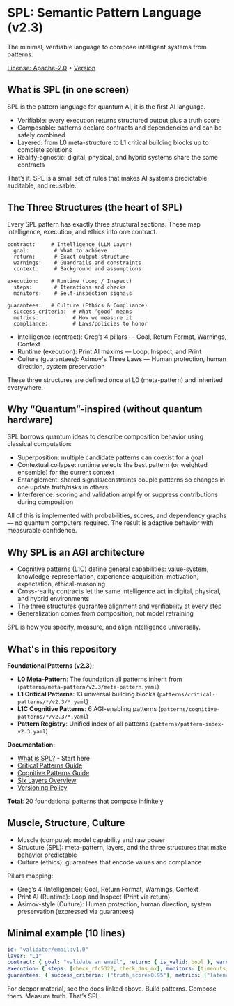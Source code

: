 # SPL: Semantic Pattern Language (v2.3)

The minimal, verifiable language to compose intelligent systems from patterns.

[License: Apache-2.0](LICENSE) • [Version](VERSION)

## What is SPL (in one screen)

SPL is the pattern language for quantum AI, it is the first AI language.

- Verifiable: every execution returns structured output plus a truth score
- Composable: patterns declare contracts and dependencies and can be safely combined
- Layered: from L0 meta-structure to L1 critical building blocks up to complete solutions
- Reality-agnostic: digital, physical, and hybrid systems share the same contracts

That’s it. SPL is a small set of rules that makes AI systems predictable, auditable, and reusable.

## The Three Structures (the heart of SPL)

Every SPL pattern has exactly three structural sections. These map intelligence, execution, and ethics into one contract.

```
contract:     # Intelligence (LLM Layer)
  goal:        # What to achieve
  return:      # Exact output structure
  warnings:    # Guardrails and constraints
  context:     # Background and assumptions

execution:    # Runtime (Loop / Inspect)
  steps:       # Iterations and checks
  monitors:    # Self-inspection signals

guarantees:   # Culture (Ethics & Compliance)
  success_criteria:  # What ‘good’ means
  metrics:           # How we measure it
  compliance:        # Laws/policies to honor
```

- Intelligence (contract): Greg’s 4 pillars — Goal, Return Format, Warnings, Context
- Runtime (execution): Print AI maxims — Loop, Inspect, and Print
- Culture (guarantees): Asimov's Three Laws — Human protection, human direction, system preservation

These three structures are defined once at L0 (meta-pattern) and inherited everywhere.

## Why “Quantum”-inspired (without quantum hardware)

SPL borrows quantum ideas to describe composition behavior using classical computation:

- Superposition: multiple candidate patterns can coexist for a goal
- Contextual collapse: runtime selects the best pattern (or weighted ensemble) for the current context
- Entanglement: shared signals/constraints couple patterns so changes in one update truth/risks in others
- Interference: scoring and validation amplify or suppress contributions during composition

All of this is implemented with probabilities, scores, and dependency graphs — no quantum computers required. The result is adaptive behavior with measurable confidence.

## Why SPL is an AGI architecture

- Cognitive patterns (L1C) define general capabilities: value-system, knowledge-representation, experience-acquisition, motivation, expectation, ethical-reasoning
- Cross-reality contracts let the same intelligence act in digital, physical, and hybrid environments
- The three structures guarantee alignment and verifiability at every step
- Generalization comes from composition, not model retraining

SPL is how you specify, measure, and align intelligence universally.

## What's in this repository

**Foundational Patterns (v2.3):**
- **L0 Meta-Pattern**: The foundation all patterns inherit from (`patterns/meta-pattern/v2.3/meta-pattern.yaml`)
- **L1 Critical Patterns**: 13 universal building blocks (`patterns/critical-patterns/*/v2.3/*.yaml`)
- **L1C Cognitive Patterns**: 6 AGI-enabling patterns (`patterns/cognitive-patterns/*/v2.3/*.yaml`)
- **Pattern Registry**: Unified index of all patterns (`patterns/pattern-index-v2.3.yaml`)

**Documentation:**
- [What is SPL?](doc/spl/what-is-spl.md) - Start here
- [Critical Patterns Guide](doc/patterns/what-are-l1-critical-patterns.md)
- [Cognitive Patterns Guide](doc/patterns/what-are-l1c-cognitive-patterns.md)
- [Six Layers Overview](doc/patterns/spl-six-layers-overview.md)
- [Versioning Policy](doc/SPL_VERSIONING_POLICY.md)

**Total**: 20 foundational patterns that compose infinitely

## Muscle, Structure, Culture

- Muscle (compute): model capability and raw power
- Structure (SPL): meta-pattern, layers, and the three structures that make behavior predictable
- Culture (ethics): guarantees that encode values and compliance

Pillars mapping:
- Greg’s 4 (Intelligence): Goal, Return Format, Warnings, Context
- Print AI (Runtime): Loop and Inspect (Print via return)
- Asimov-style (Culture): Human protection, human direction, system preservation (expressed via guarantees)

## Minimal example (10 lines)

```yaml
id: "validator/email:v1.0"
layer: "L1"
contract: { goal: "validate an email", return: { is_valid: bool }, warnings: [], context: {} }
execution: { steps: [check_rfc5322, check_dns_mx], monitors: [timeouts, retries] }
guarantees: { success_criteria: ["truth_score>0.95"], metrics: ["latency_ms"], compliance: {} }
```

For deeper material, see the docs linked above. Build patterns. Compose them. Measure truth. That’s SPL.

